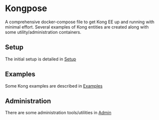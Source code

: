 # Kongpose

A comprehensive docker-compose file to get Kong EE up and running with minimal effort. Several examples of Kong entities are created along with some utility/administration containers.

## Setup

The initial setup is detailed in [Setup](Setup.md)

## Examples

Some Kong examples are described in [Examples](Examples.md)

## Administration

There are some administration tools/utilities in [Admin](Admin.md)
